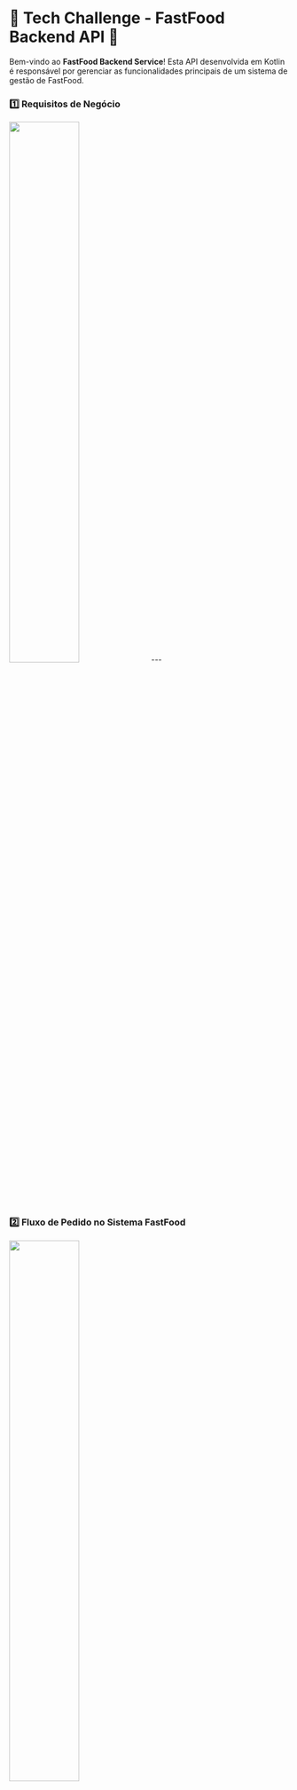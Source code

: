 # 🍔 Tech Challenge - FastFood Backend API 🍟

Bem-vindo ao **FastFood Backend Service**! Esta API desenvolvida em Kotlin é responsável por gerenciar as funcionalidades principais de um sistema de gestão de FastFood. 

### 1️⃣ Requisitos de Negócio

<img src="./docs/1.png" width="50%"/>
---

### 2️⃣ Fluxo de Pedido no Sistema FastFood

<img src="./docs/2.png" width="50%"/>


### 3️⃣ Arquitetura em Kubernetes (Minikube)

<img src="./docs/3.png" width="50%"/>



---

## 🛠️ Guia Rápido de Inicialização

Este projeto utiliza **Docker Compose** para configurar rapidamente o ambiente com PostgreSQL. Abaixo estão as variáveis de ambiente necessárias para a conexão com o banco. Para começar, crie um arquivo `.env` com base no modelo `.env.sample`.

| Variável                    | Descrição                                                  |
|-----------------------------|------------------------------------------------------------|
| `DATABASE`                  | Nome do banco de dados que será criado pelo Docker Compose |
| `DATABASE_USER`             | Usuário para autenticação no PostgreSQL                    |
| `DATABASE_PASSWORD`         | Senha do usuário do PostgreSQL                             |
| `DATABASE_PORT`             | Porta para acesso ao PostgreSQL (padrão é `5432`)          |
| `MERCADO_PAGO_ACCESS_TOKEN` | Token de acesso para a sdk do mercado pago                 |

---

## 🚀 Instruções de Setup (Docker Compose)

1. **Crie seu arquivo `.env`**

   Duplique o `.env.sample` para criar o seu `.env` personalizado:

    ```bash
    cp .env.sample .env
    ```

2. **Atualize suas variáveis**

   Edite o `.env` com os valores desejados:

    ```plaintext
    DATABASE=db_example
    DATABASE_USER=user_example
    DATABASE_PASSWORD=password_example
    DATABASE_PORT=5432
    MERCADO_PAGO_ACCESS_TOKEN=TOKEN
    ```

3. **Suba o ambiente com Docker Compose**

   Deixe o Docker Compose cuidar do resto:

    ```bash
    docker-compose up --build -d
    ```

---

# 🫙 Setup Kubernetes - K8S - Minikube

## 🧱 Pré-requisitos

- [Minikube](https://minikube.sigs.k8s.io/)
- [kubectl](https://kubernetes.io/docs/tasks/tools/)
- [ngrok](https://)

---

## 🐳 Passo 1 – Build das Imagens Locais

Antes de aplicar os manifests do Kubernetes, é necessário construir as imagens Docker localmente e disponibilizá-las para o Minikube.

### 🔹 MacOS/Linux

Execute o script de configuração antes de iniciar o build:

```bash
bash ./setup-infra.sh
```

Caso prefira rodar os comandos manualmente:

```bash
minikube start
eval $(minikube docker-env)
docker build -f infra/db/Dockerfile -t fastfood-postgres:latest .
docker build -t tech-challenge-fastfood:latest .
```

### 🔹 Windows (PowerShell)

Para usuários Windows, execute o script equivalente:

```powershell
./setup-infra.psi
```

Ou execute manualmente:

```powershell
minikube start
Invoke-Expression -Command "$(minikube docker-env | Out-String)"
docker build -f infra/db/Dockerfile -t fastfood-postgres:latest .
docker build -t tech-challenge-fastfood:latest .
```

> **Importante:** Certifique-se de estar na raiz do projeto antes de rodar os comandos.



## 📦 Passo 2 – Aplicar os manifests Kubernetes

Com todos os `.yaml` dentro da pasta `k8s`, rode:

```bash
kubectl apply -f k8s/
```

> Isso criará: PV, PVC, Secrets, ConfigMaps, Services, Deployments e Ingress para a aplicação e o banco.

Se você já rodou antes e quer reiniciar do zero:
```bash
kubectl delete deployment postgres fastfood-app
kubectl delete pvc postgres-pvc
kubectl delete pv postgres-pv
kubectl apply -f k8s/
```

---

## 🐘 Passo 4 – (Opcional) Acessar o PostgreSQL via DBeaver

### Opção 1 – Usando `kubectl port-forward` (Recomendado)

1. Descubra o nome do pod do PostgreSQL:
```bash
kubectl get pods
```

2. Redirecione a porta local:
```bash
kubectl port-forward pod/<nome-do-pod> 5432:5432
```

3. Configure no DBeaver:
```
Host: localhost
Port: 5432
Database: fastfood_db
Usuário: fastfood
Senha: Teste123
```

> Deixe o terminal aberto enquanto estiver usando o DBeaver.

---

### Opção 2 – Usando NodePort (menos seguro)

Altere `postgres-service.yaml`:
```yaml
spec:
  type: NodePort
  ports:
    - port: 5432
      targetPort: 5432
      nodePort: 30032
```

Descubra o IP do Minikube:
```bash
minikube ip
```

Use no DBeaver:
```
Host: <IP do Minikube>
Porta: 30032
Database: fastfood_db
Usuário: fastfood
Senha: Teste123
```

---

## ✅ Verificações úteis

- Verificar pods:
```bash
kubectl get pods
```
- Logs do banco:
```bash
kubectl logs deployment/postgres
```
- Verificar PVC e PV:
```bash
kubectl get pvc
kubectl get pv
```
- Logs da aplicação:
```bash
kubectl logs deployment/fastfood-app
```
- Abrir painel do Kubernetes:
```bash
minikube dashboard
```

---

## 📌 Observações

- O script SQL só roda na **primeira vez**, quando o volume está limpo.
- Para forçar nova execução:
```bash
kubectl delete pvc postgres-pvc
kubectl delete pv postgres-pv
```
- O banco é acessado internamente via `postgres-service`.
- Variáveis da aplicação estão nos `ConfigMaps` e `Secrets`.
- O Ingress permite acesso via: http://springboot.local.com (adicione no `/etc/hosts`: `127.0.0.1 springboot.local.com`)
---

## 🌐 Acesso à aplicação

---

### 🚀 Verificando a URL pública gerada

O ngrok gerou uma url pública para acessar a sua aplicação

```bash
kubectl logs deployment/ngrok
```

Você verá algo como 
``
t=2025-03-22T22:50:50+0000 lvl=info msg="started tunnel" obj=tunnels name=fastfood addr=http://ingress-nginx-controller.ingress-nginx:80 url=https://fb82-189-68-138-48.ngrok-free.app
``

A aplicação estará também estará disponível em:`http://springboot.local.com` (via Ingress).
ou `http://localhost:8080` (via Docker Compose)



Para descobrir o endereço se não usar `/etc/hosts` e nem quiser utilizar a url pública gerada pelo ngrok:
```bash
minikube ip
```

Use:
```
http://<IP_DO_MINIKUBE>
```

---

## 🔗 Integração com Spring Boot

O serviço Spring Boot lê automaticamente as variáveis de ambiente para configurar a conexão com o banco. Com o `.env` correto ou os `Secrets` e `ConfigMaps` no K8S, a integração funciona automaticamente.

---

## 🧑‍💻 Documentação Swagger

A API FastFood está documentada via **Swagger UI**. Para acessar:

1. Garanta que a aplicação está rodando.
2. Acesse:

Docker
```plaintext
http://localhost:8080/swagger-ui
```
Ou, se estiver rodando via Minikube (K8S):

```plaintext
http://<IP_DO_MINIKUBE>/swagger-ui
```

Ingress
```plaintext
http://springboot.local.com/swagger-ui
```

---

## 💡 Dicas e Solução de Problemas

- **Erro ao conectar com o banco?** Verifique se o Docker Compose ou Minikube estão rodando corretamente.
- **Variáveis de ambiente não reconhecidas?** Verifique se o `.env` está carregado corretamente ou se os ConfigMaps/Secrets estão aplicados.

Agora você está pronto para codar, testar e gerenciar sua aplicação FastFood com estilo! 🚀🍔🍟

## 📽️ Vídeo da Apresentação

[![Assista ao vídeo](https://img.youtube.com/vi/Dht0kPP9SiA/hqdefault.jpg)](https://www.youtube.com/watch?v=Dht0kPP9SiA)  

